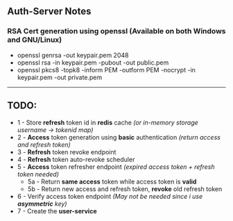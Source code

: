 ## Auth-Server Notes
### RSA Cert generation using openssl (Available on both Windows and GNU/Linux)
- openssl genrsa -out keypair.pem 2048
- openssl rsa -in keypair.pem -pubout -out public.pem
- openssl pkcs8 -topk8 -inform PEM -outform PEM -nocrypt -in keypair.pem -out private.pem

---

## TODO: 
- 1 - Store **refresh** token id in **redis** cache _(or in-memory storage username -> tokenid map)_
- 2 - **Access** token generation using **basic** authentication _(return access and refresh token)_
- 3 - **Refresh** token revoke endpoint
- 4 - **Refresh** token auto-revoke scheduler
- 5 - **Access** token refresher endpoint _(expired access token + refresh token needed)_
  - 5a - Return **same access** token while access token is **valid**
  - 5b - Return new access and refresh token, **revoke** old refresh token
- 6 - Verify access token endpoint _(May not be needed since i use **asymmetric** key)_
- 7 - Create the **user-service**
                 
